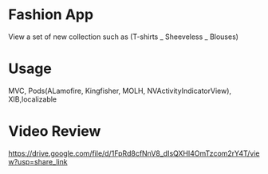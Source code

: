 # Fashion App
View a set of new collection such as (T-shirts _ Sheeveless _ Blouses)

# Usage
MVC, Pods(ALamofire, Kingfisher, MOLH, NVActivityIndicatorView),
XIB,localizable


# Video Review
https://drive.google.com/file/d/1FpRd8cfNnV8_dIsQXHl4OmTzcom2rY4T/view?usp=share_link

